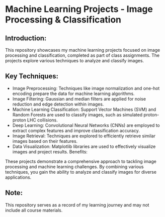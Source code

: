 # Machine Learning Projects - Image Processing & Classification

## Introduction:

This repository showcases my machine learning projects focused on image processing and classification, completed as part of class assignments. The projects explore various techniques to analyze and classify images.

## Key Techniques:

- Image Preprocessing: Techniques like image normalization and one-hot encoding prepare the data for machine learning algorithms.
- Image Filtering: Gaussian and median filters are applied for noise reduction and edge detection within images.
- Machine Learning Classification: Support Vector Machines (SVM) and Random Forests are used to classify images, such as simulated proton-proton LHC collisions.
- Deep Learning: Convolutional Neural Networks (CNNs) are employed to extract complex features and improve classification accuracy.
- Image Retrieval: Techniques are explored to efficiently retrieve similar images based on their features.
- Data Visualization: Matplotlib libraries are used to effectively visualize images and project results.
Benefits:

These projects demonstrate a comprehensive approach to tackling image processing and machine learning challenges. By combining various techniques, you gain the ability to analyze and classify images for diverse applications.

## Note:

This repository serves as a record of my learning journey and may not include all course materials.
